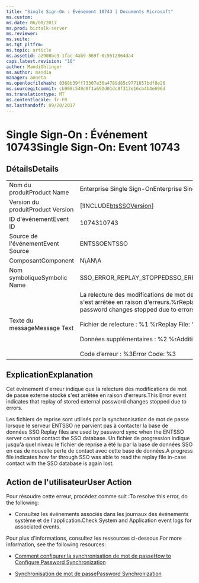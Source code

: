 ```yaml
---
title: "Single Sign-On : Événement 10743 | Documents Microsoft"
ms.custom: 
ms.date: 06/08/2017
ms.prod: biztalk-server
ms.reviewer: 
ms.suite: 
ms.tgt_pltfrm: 
ms.topic: article
ms.assetid: a2908bc9-1fac-4ab9-869f-0c5512864da4
caps.latest.revision: "10"
author: MandiOhlinger
ms.author: mandia
manager: anneta
ms.openlocfilehash: 8368b39ff73307e36a4789d85c9771657bdf8e26
ms.sourcegitcommit: cb908c540d8f1a692d01dc8f313e16cb4b4e696d
ms.translationtype: MT
ms.contentlocale: fr-FR
ms.lasthandoff: 09/20/2017
---
```

# <a name="single-sign-on-event-10743"></a><span data-ttu-id="95b04-102">Single Sign-On : Événement 10743</span><span class="sxs-lookup"><span data-stu-id="95b04-102">Single Sign-On: Event 10743</span></span>
## <a name="details"></a><span data-ttu-id="95b04-103">Détails</span><span class="sxs-lookup"><span data-stu-id="95b04-103">Details</span></span>  
  
|||  
|-|-|  
|<span data-ttu-id="95b04-104">Nom du produit</span><span class="sxs-lookup"><span data-stu-id="95b04-104">Product Name</span></span>|<span data-ttu-id="95b04-105">Enterprise Single Sign-On</span><span class="sxs-lookup"><span data-stu-id="95b04-105">Enterprise Single Sign-On</span></span>|  
|<span data-ttu-id="95b04-106">Version du produit</span><span class="sxs-lookup"><span data-stu-id="95b04-106">Product Version</span></span>|[!INCLUDE[btsSSOVersion](../includes/btsssoversion-md.md)]|  
|<span data-ttu-id="95b04-107">ID d'événement</span><span class="sxs-lookup"><span data-stu-id="95b04-107">Event ID</span></span>|<span data-ttu-id="95b04-108">10743</span><span class="sxs-lookup"><span data-stu-id="95b04-108">10743</span></span>|  
|<span data-ttu-id="95b04-109">Source de l'événement</span><span class="sxs-lookup"><span data-stu-id="95b04-109">Event Source</span></span>|<span data-ttu-id="95b04-110">ENTSSO</span><span class="sxs-lookup"><span data-stu-id="95b04-110">ENTSSO</span></span>|  
|<span data-ttu-id="95b04-111">Composant</span><span class="sxs-lookup"><span data-stu-id="95b04-111">Component</span></span>|<span data-ttu-id="95b04-112">N\A</span><span class="sxs-lookup"><span data-stu-id="95b04-112">N\A</span></span>|  
|<span data-ttu-id="95b04-113">Nom symbolique</span><span class="sxs-lookup"><span data-stu-id="95b04-113">Symbolic Name</span></span>|<span data-ttu-id="95b04-114">SSO_ERROR_REPLAY_STOPPED</span><span class="sxs-lookup"><span data-stu-id="95b04-114">SSO_ERROR_REPLAY_STOPPED</span></span>|  
|<span data-ttu-id="95b04-115">Texte du message</span><span class="sxs-lookup"><span data-stu-id="95b04-115">Message Text</span></span>|<span data-ttu-id="95b04-116">La relecture des modifications de mot de passe externe stocké s'est arrêtée en raison d'erreurs.%r</span><span class="sxs-lookup"><span data-stu-id="95b04-116">Replay of stored external password changes stopped due to errors.%r</span></span><br /><br /> <span data-ttu-id="95b04-117">Fichier de relecture : %1 %r</span><span class="sxs-lookup"><span data-stu-id="95b04-117">Replay File: %1%r</span></span><br /><br /> <span data-ttu-id="95b04-118">Données supplémentaires : %2 %r</span><span class="sxs-lookup"><span data-stu-id="95b04-118">Additional Data: %2%r</span></span><br /><br /> <span data-ttu-id="95b04-119">Code d’erreur : %3</span><span class="sxs-lookup"><span data-stu-id="95b04-119">Error Code: %3</span></span>|  
  
## <a name="explanation"></a><span data-ttu-id="95b04-120">Explication</span><span class="sxs-lookup"><span data-stu-id="95b04-120">Explanation</span></span>  
 <span data-ttu-id="95b04-121">Cet événement d'erreur indique que la relecture des modifications de mot de passe externe stocké s'est arrêtée en raison d'erreurs.</span><span class="sxs-lookup"><span data-stu-id="95b04-121">This Error event indicates that replay of stored external password changes stopped due to errors.</span></span>  
  
 <span data-ttu-id="95b04-122">Les fichiers de reprise sont utilisés par la synchronisation de mot de passe lorsque le serveur ENTSSO ne parvient pas à contacter la base de données SSO.</span><span class="sxs-lookup"><span data-stu-id="95b04-122">Replay files are used by password sync when the ENTSSO server cannot contact the SSO database.</span></span> <span data-ttu-id="95b04-123">Un fichier de progression indique jusqu'à quel niveau le fichier de reprise a été lu par la base de données SSO en cas de nouvelle perte de contact avec cette base de données.</span><span class="sxs-lookup"><span data-stu-id="95b04-123">A progress file indicates how far through SSO was able to read the replay file in-case contact with the SSO database is again lost.</span></span>  
  
## <a name="user-action"></a><span data-ttu-id="95b04-124">Action de l'utilisateur</span><span class="sxs-lookup"><span data-stu-id="95b04-124">User Action</span></span>  
 <span data-ttu-id="95b04-125">Pour résoudre cette erreur, procédez comme suit :</span><span class="sxs-lookup"><span data-stu-id="95b04-125">To resolve this error, do the following:</span></span>  
  
-   <span data-ttu-id="95b04-126">Consultez les événements associés dans les journaux des événements système et de l'application.</span><span class="sxs-lookup"><span data-stu-id="95b04-126">Check System and Application event logs for associated events.</span></span>  
  
 <span data-ttu-id="95b04-127">Pour plus d'informations, consultez les ressources ci-dessous.</span><span class="sxs-lookup"><span data-stu-id="95b04-127">For more information, see the following resources:</span></span>  
  
-   [<span data-ttu-id="95b04-128">Comment configurer la synchronisation de mot de passe</span><span class="sxs-lookup"><span data-stu-id="95b04-128">How to Configure Password Synchronization</span></span>](../core/how-to-configure-password-synchronization.md)  
  
-   [<span data-ttu-id="95b04-129">Synchronisation de mot de passe</span><span class="sxs-lookup"><span data-stu-id="95b04-129">Password Synchronization</span></span>](../core/password-synchronization2.md)